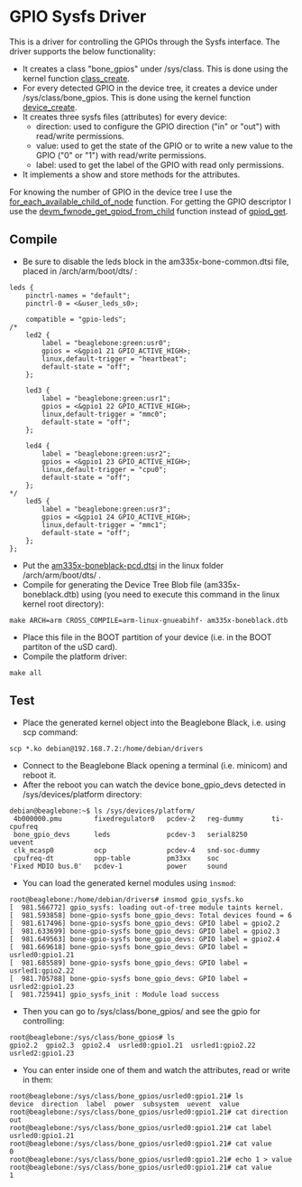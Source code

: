 # GPIO Sysfs Driver

This is a driver for controlling the GPIOs through the Sysfs interface.
The driver supports the below functionality:
- It creates a class "bone_gpios" under /sys/class. This is done using the kernel function [class_create](https://elixir.bootlin.com/linux/latest/C/ident/class_create).
- For every detected GPIO in the device tree, it creates a device under /sys/class/bone_gpios. This is done using the kernel function [device_create](https://elixir.bootlin.com/linux/latest/C/ident/device_create).
- It creates three sysfs files (attributes) for every device:
  - direction: used to configure the GPIO direction ("in" or "out") with read/write permissions.
  - value: used to get the state of the GPIO or to write a new value to the GPIO ("0" or "1") with read/write permissions.
  - label: used to get the label of the GPIO with read only permissions.
- It implements a show and store methods for the attributes.

For knowing the number of GPIO in the device tree I use the [for_each_available_child_of_node](https://elixir.bootlin.com/linux/latest/C/ident/of_get_available_child_count) function.
For getting the GPIO descriptor I use the [devm_fwnode_get_gpiod_from_child](https://elixir.bootlin.com/linux/v6.1.55/C/ident/devm_fwnode_get_gpiod_from_child) function instead of [gpiod_get](https://elixir.bootlin.com/linux/latest/C/ident/gpiod_get).

## Compile

- Be sure to disable the leds block in the am335x-bone-common.dtsi file, placed in <linux root dir>/arch/arm/boot/dts/ :
```
leds {
    pinctrl-names = "default";
    pinctrl-0 = <&user_leds_s0>;

    compatible = "gpio-leds";
/*
    led2 {
        label = "beaglebone:green:usr0";
        gpios = <&gpio1 21 GPIO_ACTIVE_HIGH>;
        linux,default-trigger = "heartbeat";
        default-state = "off";
    };

    led3 {
        label = "beaglebone:green:usr1";
        gpios = <&gpio1 22 GPIO_ACTIVE_HIGH>;
        linux,default-trigger = "mmc0";
        default-state = "off";
    };

    led4 {
        label = "beaglebone:green:usr2";
        gpios = <&gpio1 23 GPIO_ACTIVE_HIGH>;
        linux,default-trigger = "cpu0";
        default-state = "off";
    };
*/
    led5 {
        label = "beaglebone:green:usr3";
        gpios = <&gpio1 24 GPIO_ACTIVE_HIGH>;
        linux,default-trigger = "mmc1";
        default-state = "off";
    };
};
```
- Put the [am335x-boneblack-pcd.dtsi](am335x-boneblack-pcd.dtsi) in the linux folder <linux root dir>/arch/arm/boot/dts/ .
- Compile for generating the Device Tree Blob file (am335x-boneblack.dtb) using (you need to execute this command in the linux kernel root directory):
```console
make ARCH=arm CROSS_COMPILE=arm-linux-gnueabihf- am335x-boneblack.dtb
```
- Place this file in the BOOT partition of your device (i.e. in the BOOT partiton of the uSD card).
- Compile the platform driver:
```cosole
make all
```

## Test

- Place the generated kernel object into the Beaglebone Black, i.e. using scp command:
```console
scp *.ko debian@192.168.7.2:/home/debian/drivers
```
- Connect to the Beaglebone Black opening a terminal (i.e. minicom) and reboot it.
- After the reboot you can watch the device bone_gpio_devs detected in /sys/devices/platform directory:
```console
debian@beaglebone:~$ ls /sys/devices/platform/
 4b000000.pmu        fixedregulator0   pcdev-2   reg-dummy       ti-cpufreq
 bone_gpio_devs      leds              pcdev-3   serial8250      uevent
 clk_mcasp0          ocp               pcdev-4   snd-soc-dummy
 cpufreq-dt          opp-table         pm33xx    soc
'Fixed MDIO bus.0'   pcdev-1           power     sound
```
- You can load the generated kernel modules using ```ìnsmod```:
```console
root@beaglebone:/home/debian/drivers# insmod gpio_sysfs.ko 
[  981.566772] gpio_sysfs: loading out-of-tree module taints kernel.
[  981.593858] bone-gpio-sysfs bone_gpio_devs: Total devices found = 6
[  981.617496] bone-gpio-sysfs bone_gpio_devs: GPIO label = gpio2.2
[  981.633699] bone-gpio-sysfs bone_gpio_devs: GPIO label = gpio2.3
[  981.649563] bone-gpio-sysfs bone_gpio_devs: GPIO label = gpio2.4
[  981.669618] bone-gpio-sysfs bone_gpio_devs: GPIO label = usrled0:gpio1.21
[  981.685589] bone-gpio-sysfs bone_gpio_devs: GPIO label = usrled1:gpio2.22
[  981.705788] bone-gpio-sysfs bone_gpio_devs: GPIO label = usrled2:gpio1.23
[  981.725941] gpio_sysfs_init : Module load success
```
- Then you can go to /sys/class/bone_gpios/ and see the gpio for controlling:
```console
root@beaglebone:/sys/class/bone_gpios# ls
gpio2.2  gpio2.3  gpio2.4  usrled0:gpio1.21  usrled1:gpio2.22  usrled2:gpio1.23
```
- You can enter inside one of them and watch the attributes, read or write in them:
```console
root@beaglebone:/sys/class/bone_gpios/usrled0:gpio1.21# ls
device  direction  label  power  subsystem  uevent  value
root@beaglebone:/sys/class/bone_gpios/usrled0:gpio1.21# cat direction 
out
root@beaglebone:/sys/class/bone_gpios/usrled0:gpio1.21# cat label 
usrled0:gpio1.21
root@beaglebone:/sys/class/bone_gpios/usrled0:gpio1.21# cat value 
0
root@beaglebone:/sys/class/bone_gpios/usrled0:gpio1.21# echo 1 > value 
root@beaglebone:/sys/class/bone_gpios/usrled0:gpio1.21# cat value 
1
```
